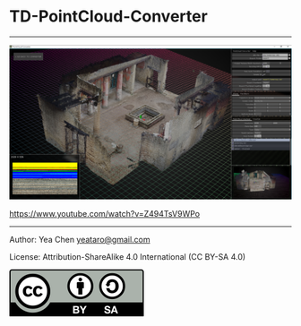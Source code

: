 # TD-PointCloud-Converter
---
![ScreenShot](docs/img/screenshot.png)

<https://www.youtube.com/watch?v=Z494TsV9WPo>

----------

Author: Yea Chen <yeataro@gmail.com>

License: Attribution-ShareAlike 4.0 International (CC BY-SA 4.0)

[![CC-BY-4.0](docs/img/by-sa.svg)](https://creativecommons.org/licenses/by-sa/4.0/)